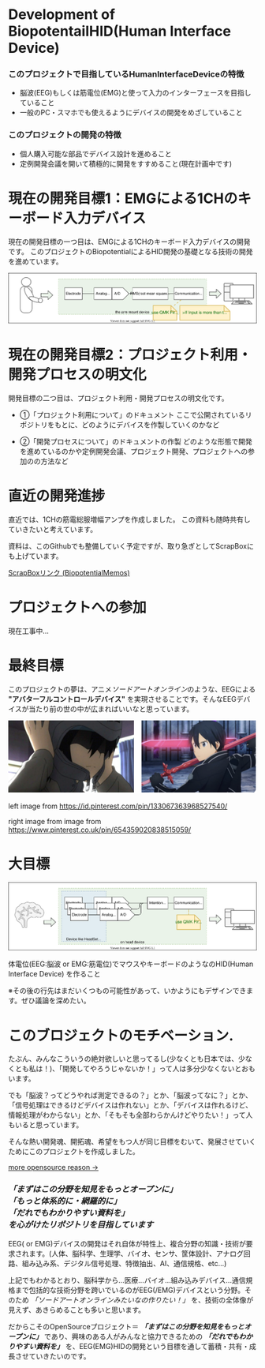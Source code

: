 # Development of BiopotentailHID(Human Interface Device)

### このプロジェクトで目指しているHumanInterfaceDeviceの特徴

* 脳波(EEG)もしくは筋電位(EMG)と使って入力のインターフェースを目指していること
* 一般のPC・スマホでも使えるようにデバイスの開発をめざしていること

### このプロジェクトの開発の特徴

* 個人購入可能な部品でデバイス設計を進めること
* 定例開発会議を開いて積極的に開発をすすめること(現在計画中です)

# 現在の開発目標1：EMGによる1CHのキーボード入力デバイス

現在の開発目標の一つ目は、EMGによる1CHのキーボード入力デバイスの開発です。
このプロジェクトのBiopotentialによるHID開発の基礎となる技術の開発を進めています。

![w:100](Doc/Images/CurrentGoal.drawio.svg)

# 現在の開発目標2：プロジェクト利用・開発プロセスの明文化

開発目標の二つ目は、プロジェクト利用・開発プロセスの明文化です。

* ①「プロジェクト利用について」のドキュメント
ここで公開されているリポジトリをもとに、どのようにデバイスを作製していくのかなど

* ②「開発プロセスについて」のドキュメントの作製
どのような形態で開発を進めているのかや定例開発会議、プロジェクト開発、プロジェクトへの参加のの方法など


# 直近の開発進捗

直近では、1CHの筋電総服増幅アンプを作成しました。
この資料も随時共有していきたいと考えています。

資料は、このGithubでも整備していく予定ですが、取り急ぎとしてScrapBoxにも上げています。

[ScrapBoxリンク (BiopotentialMemos)](https://scrapbox.io/BiopotentialMemos/ )

# プロジェクトへの参加

現在工事中...



# 最終目標

このプロジェクトの夢は、アニメ*ソードアートオンライン*のような、EEGによる **"アバターフルコントロールデバイス"** を実現させることです。そんなEEGデバイスが当たり前の世の中が広まればいいなと思っています。

![w:100](Doc/Images/Kirito.drawio.svg)

left image from https://id.pinterest.com/pin/133067363968527540/

right image from image from https://www.pinterest.co.uk/pin/654359020838515059/

# 大目標

![w:100](Doc/Images/ProjectGoal.drawio.svg)

体電位(EEG:脳波 or EMG:筋電位)でマウスやキーボードのようなのHID(Human Interface Device) を作ること

※その後の行先はまだいくつもの可能性があって、いかようにもデザインできます。ぜひ議論を深めたい。

# このブロジェクトのモチベーション.

たぶん、みんなこういうの絶対欲しいと思ってるし(少なくとも日本では、少なくとも私は！)、「開発してやろうじゃないか！」って人は多分少なくないとおもいます。

でも「脳波？ってどうやれば測定できるの？」とか、「脳波ってなに？」とか、「信号処理はできるけどデバイスは作れない」とか、「デバイスは作れるけど、情報処理がわからない」とか、「そもそも全部わらかんけどやりたい！」って人もいると思っています。

そんな熱い開発魂、開拓魂、希望をもつ人が同じ目標をむいて、発展させていくためにこのプロジェクトを作成しました。

[more opensource reason ->](Doc/OpensourceReason.md)

### ***「まずはこの分野を知見をもっとオープンに」 <br>「もっと体系的に・網羅的に」 <br>「だれでもわかりやすい資料を」<br> を心がけたリポジトリを目指しています*** 

EEG( or EMG)デバイスの開発はそれ自体が特性上、複合分野の知識・技術が要求されます。(人体、脳科学、生理学、バイオ、センサ、筐体設計、アナログ回路、組み込み系、デジタル信号処理、特徴抽出、AI、通信規格、etc...)

上記でもわかるとおり、脳科学から...医療...バイオ...組み込みデバイス...通信規格まで包括的な技術分野を跨いでいるのがEEG(/EMG)デバイスという分野。そのため *「ソードアートオンラインみたいなの作りたい！」* を、技術の全体像が見えず、あきらめることも多いと思います。

だからこそのOpenSourceプロジェクト＝ ***「まずはこの分野を知見をもっとオープンに」*** であり、興味のある人がみんなと協力できるための ***「だれでもわかりやすい資料を」*** を、EEG(EMG)HIDの開発という目標を通して蓄積・共有・成長させていきたいのです。
